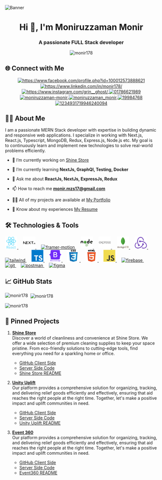 <img src="https://media.licdn.com/dms/image/v2/D5616AQFVKUTj8yo81w/profile-displaybackgroundimage-shrink_350_1400/profile-displaybackgroundimage-shrink_350_1400/0/1729789524698?e=1741824000&v=beta&t=4DGbN1DdjRxlZrLp0NQaug0S4As3mtEPvHs0MIhnFKs" alt="Banner" />

<h1 align="center">Hi 👋, I'm Moniruzzaman Monir</h1>
<h3 align="center">A passionate FULL Stack developer</h3>

<p align="center"> 
  <img src="https://komarev.com/ghpvc/?username=monir178&label=Profile%20views&color=0e75b6&style=flat" alt="monir178" /> 
</p>




## 🌐 Connect with Me
<p align="center">
  <a href="https://www.facebook.com/profile.php?id=100012573888621" target="blank">
    <img align="center" src="https://raw.githubusercontent.com/rahuldkjain/github-profile-readme-generator/master/src/images/icons/Social/facebook.svg" alt="https://www.facebook.com/profile.php?id=100012573888621" height="30" width="40" />
  </a>
   <a href="https://linkedin.com/in/https://www.linkedin.com/in/moniruzzaman-monir-52a282245/" target="blank">
    <img align="center" src="https://raw.githubusercontent.com/rahuldkjain/github-profile-readme-generator/master/src/images/icons/Social/linked-in-alt.svg" alt="https://www.linkedin.com/in/monir178/" height="30" width="40" />
  </a>
  <a href="https://www.instagram.com/grin__ghost/" target="blank">
    <img align="center" src="https://raw.githubusercontent.com/rahuldkjain/github-profile-readme-generator/master/src/images/icons/Social/instagram.svg" alt="https://www.instagram.com/grin__ghost/" height="30" width="40" />
  </a>
  <a href="https://wa.me/+8801786621989" target="blank">
    <img align="center" src="https://raw.githubusercontent.com/rahuldkjain/github-profile-readme-generator/master/src/images/icons/Social/whatsapp.svg" alt="01786621989" height="30" width="40" />
  </a>
  <a href="https://codepen.io/moniruzzaman-monir" target="blank">
    <img align="center" src="https://raw.githubusercontent.com/rahuldkjain/github-profile-readme-generator/master/src/images/icons/Social/codepen.svg" alt="moniruzzaman-monir" height="30" width="40" />
  </a>
  <a href="https://dev.to/moniruzzaman_monir" target="blank">
    <img align="center" src="https://raw.githubusercontent.com/rahuldkjain/github-profile-readme-generator/master/src/images/icons/Social/devto.svg" alt="moniruzzaman_monir" height="30" width="40" />
  </a>
 
  <a href="https://stackoverflow.com/users/19984768" target="blank">
    <img align="center" src="https://raw.githubusercontent.com/rahuldkjain/github-profile-readme-generator/master/src/images/icons/Social/stack-overflow.svg" alt="19984768" height="30" width="40" />
  </a>
  
<a href="https://discord.gg/moniruzzamanmonir1" target="_blank">
  <img align="center" src="https://raw.githubusercontent.com/rahuldkjain/github-profile-readme-generator/master/src/images/icons/Social/discord.svg" alt="1234931719946240094" height="30" width="40" />
</a>
</p>



## 👨‍💻 About Me
I am a passionate MERN Stack developer with expertise in building dynamic and responsive web applications. I specialize in working with Next.js, React.js, Typescript, MongoDB, Redux, Express.js, Node.js etc. My goal is to continuously learn and implement new technologies to solve real-world problems efficiently.

- 🔭 I’m currently working on [Shine Store](https://shine-store-seven.vercel.app/)

- 🌱 I’m currently learning **NextJs, GraphQl, Testing, Docker**

- 💬 Ask me about **ReactJs, NextJs, ExpressJs, Redux**

- 📫 How to reach me **monir.mzs17@gmail.com**

- 👨‍💻 All of my projects are available at [My Portfolio](https://site-monir.vercel.app/)

- 📄 Know about my experiences [My Resume](https://drive.google.com/file/d/1r93M8QGb7pM9LzPDFS7X3aDJ8GCawXT9/view?usp=sharing)

## 🛠️ Technologies & Tools
<p align="left">
  <a href="https://reactjs.org/" target="_blank" rel="noreferrer">
    <img src="https://raw.githubusercontent.com/devicons/devicon/master/icons/react/react-original-wordmark.svg" alt="react" width="40" height="40"/>
  </a>&nbsp;&nbsp;&nbsp;

  
  <a href="https://nextjs.org/" target="_blank" rel="noreferrer">
    <img src="https://raw.githubusercontent.com/devicons/devicon/master/icons/nextjs/nextjs-original-wordmark.svg" alt="nextjs" width="40" height="40"/>
  </a>&nbsp;&nbsp;&nbsp;

  
  <a href="https://framer.com/motion/" target="_blank" rel="noreferrer">
    <img src="https://www.vectorlogo.zone/logos/framer/framer-icon.svg" alt="framer-motion" width="40" height="40"/>
  </a>&nbsp;&nbsp;&nbsp;

  
  <a href="https://nodejs.org" target="_blank" rel="noreferrer">
    <img src="https://raw.githubusercontent.com/devicons/devicon/master/icons/nodejs/nodejs-original-wordmark.svg" alt="nodejs" width="40" height="40"/>
  </a>&nbsp;&nbsp;&nbsp;

  
  <a href="https://expressjs.com" target="_blank" rel="noreferrer">
    <img src="https://raw.githubusercontent.com/devicons/devicon/master/icons/express/express-original-wordmark.svg" alt="express" width="40" height="40"/>
  </a>&nbsp;&nbsp;&nbsp;

  
  <a href="https://www.mongodb.com/" target="_blank" rel="noreferrer">
    <img src="https://raw.githubusercontent.com/devicons/devicon/master/icons/mongodb/mongodb-original-wordmark.svg" alt="mongodb" width="40" height="40"/>
  </a>&nbsp;&nbsp;&nbsp;

  
  <a href="https://redux.js.org" target="_blank" rel="noreferrer">
    <img src="https://raw.githubusercontent.com/devicons/devicon/master/icons/redux/redux-original.svg" alt="redux" width="40" height="40"/>
  </a>&nbsp;&nbsp;&nbsp;

  
  <a href="https://tailwindcss.com/" target="_blank" rel="noreferrer">
    <img src="https://www.vectorlogo.zone/logos/tailwindcss/tailwindcss-icon.svg" alt="tailwind" width="40" height="40"/>
  </a>&nbsp;&nbsp;&nbsp;

  
  <a href="https://www.typescriptlang.org/" target="_blank" rel="noreferrer">
    <img src="https://raw.githubusercontent.com/devicons/devicon/master/icons/typescript/typescript-original.svg" alt="typescript" width="40" height="40"/>
  </a>&nbsp;&nbsp;&nbsp;

  
  <a href="https://getbootstrap.com" target="_blank" rel="noreferrer">
    <img src="https://raw.githubusercontent.com/devicons/devicon/master/icons/bootstrap/bootstrap-plain-wordmark.svg" alt="bootstrap" width="40" height="40"/>
  </a>&nbsp;&nbsp;&nbsp;

  
  <a href="https://www.w3schools.com/css/" target="_blank" rel="noreferrer">
    <img src="https://raw.githubusercontent.com/devicons/devicon/master/icons/css3/css3-original-wordmark.svg" alt="css3" width="40" height="40"/>
  </a>&nbsp;&nbsp;&nbsp;

  
  <a href="https://www.w3.org/html/" target="_blank" rel="noreferrer">
    <img src="https://raw.githubusercontent.com/devicons/devicon/master/icons/html5/html5-original-wordmark.svg" alt="html5" width="40" height="40"/>
  </a>&nbsp;&nbsp;&nbsp;

  
  <a href="https://developer.mozilla.org/en-US/docs/Web/JavaScript" target="_blank" rel="noreferrer">
    <img src="https://raw.githubusercontent.com/devicons/devicon/master/icons/javascript/javascript-original.svg" alt="javascript" width="40" height="40"/>
  </a>&nbsp;&nbsp;&nbsp;

  
  <a href="https://firebase.google.com/" target="_blank" rel="noreferrer">
    <img src="https://www.vectorlogo.zone/logos/firebase/firebase-icon.svg" alt="firebase" width="40" height="40"/>
  </a>&nbsp;&nbsp;&nbsp;

  
  <a href="https://git-scm.com/" target="_blank" rel="noreferrer">
    <img src="https://www.vectorlogo.zone/logos/git-scm/git-scm-icon.svg" alt="git" width="40" height="40"/>
  </a>&nbsp;&nbsp;&nbsp;

  
  <a href="https://postman.com" target="_blank" rel="noreferrer">
    <img src="https://www.vectorlogo.zone/logos/getpostman/getpostman-icon.svg" alt="postman" width="40" height="40"/>
  </a>&nbsp;&nbsp;&nbsp;

  
  <a href="https://www.figma.com/" target="_blank" rel="noreferrer">
    <img src="https://www.vectorlogo.zone/logos/figma/figma-icon.svg" alt="figma" width="40" height="40"/>
  </a>
</p>

## 📈 GitHub Stats
<p>
  <img align="left" src="https://github-readme-stats.vercel.app/api/top-langs?username=monir178&show_icons=true&locale=en&layout=compact" alt="monir178" />
</p>

<p>&nbsp;
  <img align="center" src="https://github-readme-stats.vercel.app/api?username=monir178&show_icons=true&locale=en" alt="monir178" />
</p>

<p>
  <img align="center" src="https://github-readme-streak-stats.herokuapp.com/?user=monir178&" alt="monir178" />
</p>


## 📌 Pinned Projects
1. **[Shine Store](https://shine-store-seven.vercel.app/)**  
 Discover a world of cleanliness and convenience at Shine Store. We offer a wide selection of premium cleaning supplies to keep your space pristine. From eco-friendly solutions to cutting-edge tools, find everything you need for a sparkling home or office.
   - [GitHub Client Side](https://github.com/monir178/shine-store-client)
   - [Server Side Code](https://github.com/monir178/shine-store-server)
   - [Shine Store README](https://github.com/monir178/shine-store-client/blob/main/README.md)

2. **[Unity Uplift](https://unity-uplift-client.vercel.app/)**  
Our platform provides a comprehensive solution for organizing, tracking, and delivering relief goods efficiently and effectively, ensuring that aid reaches the right people at the right time. Together, let's make a positive impact and uplift communities in need.
   - [GitHub Client Side](https://github.com/monir178/unity-uplift-client)
   - [Server Side Code](https://github.com/monir178/unity-uplift-server)
   - [Unity Uplift README](https://github.com/monir178/unity-uplift-client/blob/main/README.md)
     
2. **[Event 360](https://event360-iota.vercel.app/)**  
Our platform provides a comprehensive solution for organizing, tracking, and delivering relief goods efficiently and effectively, ensuring that aid reaches the right people at the right time. Together, let's make a positive impact and uplift communities in need.
   - [GitHub Client Side](https://github.com/monir178/event-360-client)
   - [Server Side Code](https://github.com/monir178/event-360-server)
   - [Event360 README](https://github.com/monir178/event-360-client/blob/main/README.md)






